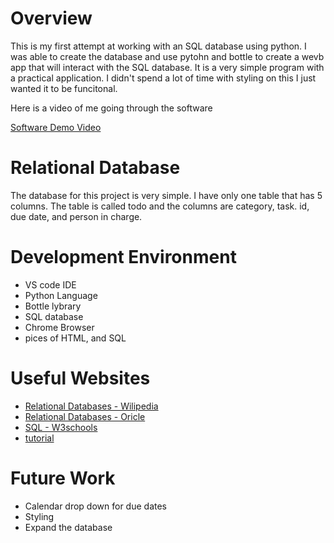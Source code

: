 # Overview

This is my first attempt at working with an SQL database using python.  I was able to create the database and use pytohn and bottle to create a wevb app that will interact with the SQL database.  It is a very simple program with a practical application.  I didn't spend a lot of time with styling on this I just wanted it to be funcitonal. 

Here is a video of me going through the software

[Software Demo Video](https://youtu.be/-0Ddg1PN9CE)

# Relational Database

The database for this project is very simple. I have only one table that has 5 columns.  The table is called todo and the columns are category, task. id, due date, and person in charge.

# Development Environment

* VS code IDE
* Python Language
* Bottle lybrary
* SQL database
* Chrome Browser
* pices of HTML, and SQL

# Useful Websites

* [Relational Databases - Wilipedia](https://en.wikipedia.org/wiki/Relational_database)
* [Relational Databases - Oricle](https://www.oracle.com/database/what-is-a-relational-database/)
* [SQL - W3schools](https://www.w3schools.com/sql/e)
* [tutorial](https://funprojects.blog/tag/sqlite/)

# Future Work

* Calendar drop down for due dates
* Styling 
* Expand the database